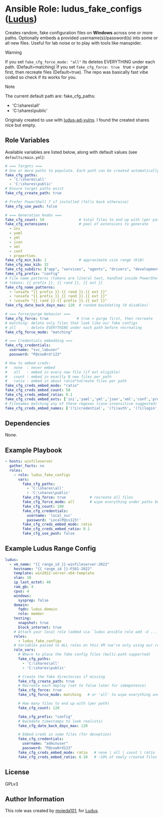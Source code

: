 # Ansible Role: ludus_fake_configs ([Ludus](https://ludus.cloud))

Creates random, fake configuration files on **Windows** across one or more paths. Optionally embeds a provided username(s)/password(s) into some or all new files. Useful for lab noise or to play with tools like manspider.

> [!WARNING]
> If you set `fake_cfg_force_mode: "all"` its deletes EVERYTHING under each path. (Default=matching)
> If you set `fake_cfg_force: true ` true = purge first, then recreate files (Default=true).
> The repo was basically fast vibe coded so check if its works for you.

> [!NOTE]
> The current default path are:
> fake_cfg_paths:
>  - 'C:\shares\all'
>  - 'C:\shares\public'

Originaly created to use with [ludus-ad-vulns](https://github.com/Primusinterp/ludus-ad-vulns/tree/main). I found the created shares nice but empty.


## Role Variables

Available variables are listed below, along with default values (see `defaults/main.yml`):

~~~yaml
# === Targets ===
# One or more paths to populate. Each path can be created automatically.
fake_cfg_paths:
  - 'C:\shares\all'
  - 'C:\shares\public'
# Ensure target paths exist
fake_cfg_create_path: true

# Prefer PowerShell 7 if installed (falls back otherwise)
fake_cfg_use_pwsh: false

# === Generation knobs ===
fake_cfg_count: 50                # total files to end up with (per path; idempotent unless forced)
fake_cfg_extensions:              # pool of extensions to generate
  - ini
  - yaml
  - yml
  - json
  - xml
  - conf
  - properties
fake_cfg_min_kib: 1               # approximate size range (KiB)
fake_cfg_max_kib: 32
fake_cfg_subdirs: ["app", "services", "agents", "drivers", "development","configs"]   # optional subfolders; [] for none
fake_cfg_prefix: "config"
# File name patterns (tokens are literal text, handled inside PowerShell)
# tokens: {{ prefix }}, {{ rand }}, {{ ext }}
fake_cfg_name_patterns:
  - !unsafe "{{ prefix }}-{{ rand }}.{{ ext }}"
  - !unsafe "{{ prefix }}_{{ rand }}.{{ ext }}"
  - !unsafe "{{ rand }}-{{ prefix }}.{{ ext }}"
fake_cfg_date_back_days_max: 120  # random backdating (0 disables)

# === Force/purge behavior ===
fake_cfg_force: true             # true = purge first, then recreate
# matching: delete only files that look like our fake configs
# all     : delete EVERYTHING under each path before recreating
fake_cfg_force_mode: "matching"

# === Credentials embedding ===
fake_cfg_credentials:
  username: "svc_labuser"
  password: "P@ssw0rd!123"

# How to embed creds:
#   none  : never embed
#   all   : embed in every new file (if ext eligible)
#   count : embed in exactly N new files per path
#   ratio : embed in about ratio*toCreate files per path
fake_cfg_creds_embed_mode: "ratio"
fake_cfg_creds_embed_count: 50
fake_cfg_creds_embed_ratio: 0.1
fake_cfg_creds_embed_exts: ['ini','yaml','yml','json','xml','conf','properties']
# Filenames matching any of these regexes (case-insensitive suggested) will ALWAYS get creds (if ext eligible)
fake_cfg_creds_embed_names: ['(?i)credential', '(?i)auth', '(?i)login', '(?i)secrets?']
~~~


## Dependencies

None.

## Example Playbook

~~~yaml
- hosts: winfileserver
  gather_facts: no
  roles:
    - role: ludus_fake_configs
      vars:
        fake_cfg_paths:
          - 'C:\shares\all'
          - 'C:\shares\public'
        fake_cfg_force: true           # recreate all files
        fake_cfg_force_mode: all       # wipe everything under paths before recreating
        fake_cfg_count: 100
        fake_cfg_credentials:
          username: 'local_svc'
          password: 'LocalP@ss123!'
        fake_cfg_creds_embed_mode: ratio
        fake_cfg_creds_embed_ratio: 0.1
        fake_cfg_use_pwsh: false
~~~

## Example Ludus Range Config

~~~yaml
ludus:
  - vm_name: "{{ range_id }}-winfileserver-2022"
    hostname: "{{ range_id }}-FS01-2022"
    template: win2022-server-x64-template
    vlan: 10
    ip_last_octet: 40
    ram_gb: 4
    cpus: 4
    windows:
      sysprep: false
    domain:
      fqdn: ludus.domain
      role: member
    testing:
      snapshot: true
      block_internet: true
    # Attach your local role (added via `ludus ansible role add -d ...`)
    roles:
      - ludus_fake_configs
    # Variables passed to ALL roles on this VM (we’re only using our role here)
    role_vars:
      # Where to place the fake config files (multi-path supported)
      fake_cfg_paths:
        - 'C:\shares\all'
        - 'C:\shares\public'

      # Create the fake directories if missing
      fake_cfg_create_path: true
      # Recreate each deploy (set to false later for idempotence)
      fake_cfg_force: true
      fake_cfg_force_mode: matching   # or 'all' to wipe everything under those paths

      # How many files to end up with (per path)
      fake_cfg_count: 120

      fake_cfg_prefix: "config"
      # Backdate timestamps to look realistic
      fake_cfg_date_back_days_max: 120

      # Embed creds in some files (for deception)
      fake_cfg_credentials:
        username: "adminuser"
        password: "P@ssw0rd123"
      fake_cfg_creds_embed_mode: ratio   # none | all | count | ratio
      fake_cfg_creds_embed_ratio: 0.10   # ~10% of newly created files


~~~

## License

[//]: # (If you change the License type, be sure to change the actual LICENSE file as well)
GPLv3

## Author Information

This role was created by [mojeda101](https://github.com/mojeda101), for [Ludus](https://ludus.cloud/).

